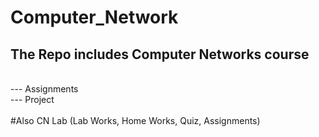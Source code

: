 # Computer_Network
<h2>The Repo includes Computer Networks course</h2><br>
  --- Assignments<br>
  --- Project <br><br>
#Also CN Lab (Lab Works, Home Works, Quiz, Assignments)

